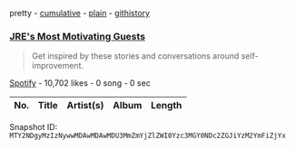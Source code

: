 pretty - [cumulative](/playlists/cumulative/37i9dQZF1DX6gAnC9ioCxB.md) - [plain](/playlists/plain/37i9dQZF1DX6gAnC9ioCxB) - [githistory](https://github.githistory.xyz/mackorone/spotify-playlist-archive/blob/main/playlists/plain/37i9dQZF1DX6gAnC9ioCxB)

### [JRE's Most Motivating Guests](https://open.spotify.com/playlist/37i9dQZF1DX6gAnC9ioCxB)

> Get inspired by these stories and conversations around self\-improvement.

[Spotify](https://open.spotify.com/user/spotify) - 10,702 likes - 0 song - 0 sec

| No. | Title | Artist(s) | Album | Length |
|---|---|---|---|---|

Snapshot ID: `MTY2NDgyMzIzNywwMDAwMDAwMDU3MmZmYjZlZWI0Yzc3MGY0NDc2ZGJiYzM2YmFiZjYx`
